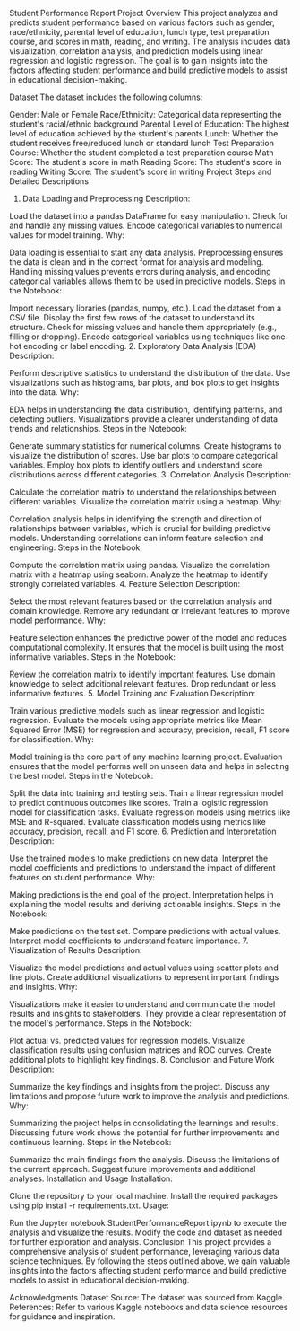 Student Performance Report
Project Overview
This project analyzes and predicts student performance based on various factors such as gender, race/ethnicity, parental level of education, lunch type, test preparation course, and scores in math, reading, and writing. The analysis includes data visualization, correlation analysis, and prediction models using linear regression and logistic regression. The goal is to gain insights into the factors affecting student performance and build predictive models to assist in educational decision-making.

Dataset
The dataset includes the following columns:

Gender: Male or Female
Race/Ethnicity: Categorical data representing the student's racial/ethnic background
Parental Level of Education: The highest level of education achieved by the student's parents
Lunch: Whether the student receives free/reduced lunch or standard lunch
Test Preparation Course: Whether the student completed a test preparation course
Math Score: The student's score in math
Reading Score: The student's score in reading
Writing Score: The student's score in writing
Project Steps and Detailed Descriptions
1. Data Loading and Preprocessing
Description:

Load the dataset into a pandas DataFrame for easy manipulation.
Check for and handle any missing values.
Encode categorical variables to numerical values for model training.
Why:

Data loading is essential to start any data analysis. Preprocessing ensures the data is clean and in the correct format for analysis and modeling. Handling missing values prevents errors during analysis, and encoding categorical variables allows them to be used in predictive models.
Steps in the Notebook:

Import necessary libraries (pandas, numpy, etc.).
Load the dataset from a CSV file.
Display the first few rows of the dataset to understand its structure.
Check for missing values and handle them appropriately (e.g., filling or dropping).
Encode categorical variables using techniques like one-hot encoding or label encoding.
2. Exploratory Data Analysis (EDA)
Description:

Perform descriptive statistics to understand the distribution of the data.
Use visualizations such as histograms, bar plots, and box plots to get insights into the data.
Why:

EDA helps in understanding the data distribution, identifying patterns, and detecting outliers. Visualizations provide a clearer understanding of data trends and relationships.
Steps in the Notebook:

Generate summary statistics for numerical columns.
Create histograms to visualize the distribution of scores.
Use bar plots to compare categorical variables.
Employ box plots to identify outliers and understand score distributions across different categories.
3. Correlation Analysis
Description:

Calculate the correlation matrix to understand the relationships between different variables.
Visualize the correlation matrix using a heatmap.
Why:

Correlation analysis helps in identifying the strength and direction of relationships between variables, which is crucial for building predictive models. Understanding correlations can inform feature selection and engineering.
Steps in the Notebook:

Compute the correlation matrix using pandas.
Visualize the correlation matrix with a heatmap using seaborn.
Analyze the heatmap to identify strongly correlated variables.
4. Feature Selection
Description:

Select the most relevant features based on the correlation analysis and domain knowledge.
Remove any redundant or irrelevant features to improve model performance.
Why:

Feature selection enhances the predictive power of the model and reduces computational complexity. It ensures that the model is built using the most informative variables.
Steps in the Notebook:

Review the correlation matrix to identify important features.
Use domain knowledge to select additional relevant features.
Drop redundant or less informative features.
5. Model Training and Evaluation
Description:

Train various predictive models such as linear regression and logistic regression.
Evaluate the models using appropriate metrics like Mean Squared Error (MSE) for regression and accuracy, precision, recall, F1 score for classification.
Why:

Model training is the core part of any machine learning project. Evaluation ensures that the model performs well on unseen data and helps in selecting the best model.
Steps in the Notebook:

Split the data into training and testing sets.
Train a linear regression model to predict continuous outcomes like scores.
Train a logistic regression model for classification tasks.
Evaluate regression models using metrics like MSE and R-squared.
Evaluate classification models using metrics like accuracy, precision, recall, and F1 score.
6. Prediction and Interpretation
Description:

Use the trained models to make predictions on new data.
Interpret the model coefficients and predictions to understand the impact of different features on student performance.
Why:

Making predictions is the end goal of the project. Interpretation helps in explaining the model results and deriving actionable insights.
Steps in the Notebook:

Make predictions on the test set.
Compare predictions with actual values.
Interpret model coefficients to understand feature importance.
7. Visualization of Results
Description:

Visualize the model predictions and actual values using scatter plots and line plots.
Create additional visualizations to represent important findings and insights.
Why:

Visualizations make it easier to understand and communicate the model results and insights to stakeholders. They provide a clear representation of the model's performance.
Steps in the Notebook:

Plot actual vs. predicted values for regression models.
Visualize classification results using confusion matrices and ROC curves.
Create additional plots to highlight key findings.
8. Conclusion and Future Work
Description:

Summarize the key findings and insights from the project.
Discuss any limitations and propose future work to improve the analysis and predictions.
Why:

Summarizing the project helps in consolidating the learnings and results. Discussing future work shows the potential for further improvements and continuous learning.
Steps in the Notebook:

Summarize the main findings from the analysis.
Discuss the limitations of the current approach.
Suggest future improvements and additional analyses.
Installation and Usage
Installation:

Clone the repository to your local machine.
Install the required packages using pip install -r requirements.txt.
Usage:

Run the Jupyter notebook StudentPerformanceReport.ipynb to execute the analysis and visualize the results.
Modify the code and dataset as needed for further exploration and analysis.
Conclusion
This project provides a comprehensive analysis of student performance, leveraging various data science techniques. By following the steps outlined above, we gain valuable insights into the factors affecting student performance and build predictive models to assist in educational decision-making.

Acknowledgments
Dataset Source: The dataset was sourced from Kaggle.
References: Refer to various Kaggle notebooks and data science resources for guidance and inspiration.
